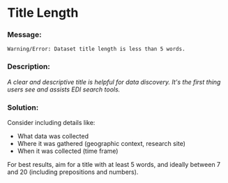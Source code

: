 # Title Length

### Message:

```
Warning/Error: Dataset title length is less than 5 words.
```

### Description:

_A clear and descriptive title is helpful for data discovery. It's the first thing users see and assists EDI search tools._

### Solution:

Consider including details like:

* What data was collected
* Where it was gathered (geographic context, research site)
* When it was collected (time frame)

For best results, aim for a title with at least 5 words, and ideally between 7 and 20 (including prepositions and numbers).
